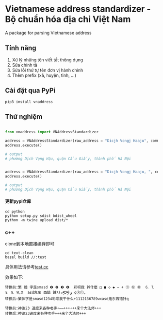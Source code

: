 # Vietnamese address standardizer - Bộ chuẩn hóa  địa chỉ Việt Nam
A package for parsing Vietnamese address


## Tính năng
1. Xử lỹ những tên viết tắt thông dụng
2. Sửa chính tả
3. Sửa lỗi thứ tự tên đơn vị hành chính
4. Thêm prefix (xã, huyện, tỉnh, ...)


## Cài đặt qua PyPi
```shell
pip3 install vnaddress
```

## Thử nghiệm
```python

from vnaddress import VNAddressStandardizer

address = VNAddressStandardizer(raw_address = "Dicjh Vongj Haaju", comma_handle = True)
address.execute()

# output
# phường Dịch Vọng Hậu, quận Cầu Giấy, thành phố Hà Nội


address = VNAddressStandardizer(raw_address = "Dicjh Vongj Haaju, ", comma_handle = True, detail=True)
address.execute()

# output
# phường Dịch Vọng Hậu, quận Cầu Giấy, thành phố Hà Nội

```

#### 更新pypi仓库
```
cd python
python setup.py sdist bdist_wheel
python -m twine upload dist/*
```

### c++

clone到本地直接编译即可
```shell
cd text-clean
bazel build //:test
```

具体用法请参考[test.cc](./test.cc)

效果如下:
```text
转换前:繁 體 字是smasd ❶ ❷ ❸ ❹  彩呗我 幹什麼 □ ■ ◇ ◆ − + ⑪ ⑫ ⑬  ⒍ ⒎ ⒏ ⒐ W,X  asd鬼东 西錯 鍼٩(๑ᵒ̴̶͈᷄ᗨᵒ̴̶͈᷅)و q🕓🕛,
转换后:繁体字是smasd1234彩呗我干什么+1112136789wxasd鬼东西错针q

转换前:神谕23 速度来各种老手+——++++++来个大法师+++
转换后:神谕23速度来各种老手+++来个大法师+++
```
